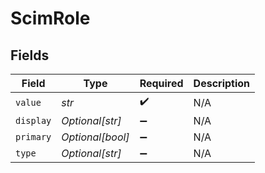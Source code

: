 # ScimRole


## Fields

| Field              | Type               | Required           | Description        |
| ------------------ | ------------------ | ------------------ | ------------------ |
| `value`            | *str*              | :heavy_check_mark: | N/A                |
| `display`          | *Optional[str]*    | :heavy_minus_sign: | N/A                |
| `primary`          | *Optional[bool]*   | :heavy_minus_sign: | N/A                |
| `type`             | *Optional[str]*    | :heavy_minus_sign: | N/A                |